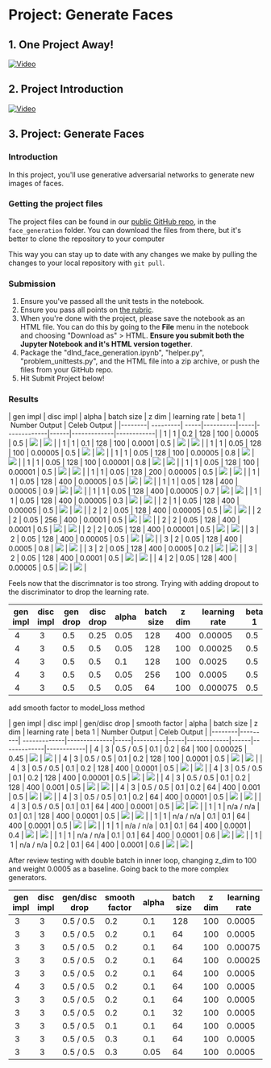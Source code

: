 # Project: Generate Faces

## 1. One Project Away!

[![Video](readme/video1.png)](http://scrier.myqnapcloud.com:8080/share.cgi?ssid=0MZqBkd&ep=&path=%2FDeep.Learning%2F5.Generative-Adversial-Networks%2F3.Project-Generate-Faces%2Freadme&filename=1_-_Last_Project_-_Congrats.mp4&fid=0MZqBkd&open=normal)

## 2. Project Introduction

[![Video](readme/video2.png)](http://scrier.myqnapcloud.com:8080/share.cgi?ssid=0MZqBkd&ep=&path=%2FDeep.Learning%2F5.Generative-Adversial-Networks%2F3.Project-Generate-Faces%2Freadme&filename=2_-_P5_Intro.mp4&fid=0MZqBkd&open=normal)

## 3. Project: Generate Faces

### Introduction

In this project, you'll use generative adversarial networks to generate new images of faces.

### Getting the project files

The project files can be found in our [public GitHub repo](https://github.com/udacity/deep-learning/tree/master/), in the `face_generation` folder. You can download the files 
from there, but it's better to clone the repository to your computer

This way you can stay up to date with any changes we make by pulling the changes to your local repository with `git pull`.

### Submission

 1. Ensure you've passed all the unit tests in the notebook.
 1. Ensure you pass all points on [the rubric](https://review.udacity.com/#!/rubrics/891/view).
 1. When you're done with the project, please save the notebook as an HTML file. You can do this by going to the 
 **File** menu in the notebook and choosing "Download as" > HTML. **Ensure you submit both the Jupyter Notebook and it's 
 HTML version together**.
 1. Package the "dlnd_face_generation.ipynb", "helper.py", "problem_unittests.py", and the HTML file into a zip 
 archive, or push the files from your GitHub repo.
 1. Hit Submit Project below!
 
 ### Results
 
| gen impl | disc impl | alpha | batch size | z dim | learning rate | beta 1 | Number Output | Celeb Output |
|--------| ---------| -----|----------|-----|-------------|------|-------------|------------|
| 1 | 1 | 0.2 | 128 | 100 | 0.0005 | 0.5 | ![](readme/number0.jpg) | ![](readme/celeb0.jpg) |
| 1 | 1 | 0.1 | 128 | 100 | 0.0001 | 0.5 | ![](readme/number1.jpg) | ![](readme/celeb1.jpg) |
| 1 | 1 | 0.05 | 128 | 100 | 0.00005 | 0.5 | ![](readme/number2.jpg) | ![](readme/celeb2.jpg) |
| 1 | 1 | 0.05 | 128 | 100 | 0.00005 | 0.8 | ![](readme/number3.jpg) | ![](readme/celeb3.jpg) |
| 1 | 1 | 0.05 | 128 | 100 | 0.00001 | 0.8 | ![](readme/number4.jpg) | ![](readme/celeb4.jpg) |
| 1 | 1 | 0.05 | 128 | 100 | 0.00001 | 0.5 | ![](readme/number5.jpg) | ![](readme/celeb5.jpg) |
| 1 | 1 | 0.05 | 128 | 200 | 0.00005 | 0.5 | ![](readme/number6.jpg) | ![](readme/celeb6.jpg) |
| 1 | 1 | 0.05 | 128 | 400 | 0.00005 | 0.5 | ![](readme/number7.jpg) | ![](readme/celeb7.jpg) |
| 1 | 1 | 0.05 | 128 | 400 | 0.00005 | 0.9 | ![](readme/number8.jpg) | ![](readme/celeb8.jpg) |
| 1 | 1 | 0.05 | 128 | 400 | 0.00005 | 0.7 | ![](readme/number9.jpg) | ![](readme/celeb9.jpg) |
| 1 | 1 | 0.05 | 128 | 400 | 0.00005 | 0.3 | ![](readme/number10.jpg) | ![](readme/celeb10.jpg) |
| 2 | 1 | 0.05 | 128 | 400 | 0.00005 | 0.5 | ![](readme/number11.jpg) | ![](readme/celeb11.jpg) |
| 2 | 2 | 0.05 | 128 | 400 | 0.00005 | 0.5 | ![](readme/number12.jpg) | ![](readme/celeb12.jpg) |
| 2 | 2 | 0.05 | 256 | 400 | 0.0001 | 0.5 | ![](readme/number13.jpg) | ![](readme/celeb13.jpg) |
| 2 | 2 | 0.05 | 128 | 400 | 0.0001 | 0.5 | ![](readme/number14.jpg) | ![](readme/celeb14.jpg) |
| 2 | 2 | 0.05 | 128 | 400 | 0.00001 | 0.5 | ![](readme/number15.jpg) | ![](readme/celeb15.jpg) |
| 3 | 2 | 0.05 | 128 | 400 | 0.00005 | 0.5 | ![](readme/number16.jpg) | ![](readme/celeb16.jpg) |
| 3 | 2 | 0.05 | 128 | 400 | 0.0005 | 0.8 | ![](readme/number17.jpg) | ![](readme/celeb17.jpg) |
| 3 | 2 | 0.05 | 128 | 400 | 0.0005 | 0.2 | ![](readme/number18.jpg) | ![](readme/celeb18.jpg) |
| 3 | 2 | 0.05 | 128 | 400 | 0.0001 | 0.5 | ![](readme/number19.jpg) | ![](readme/celeb19.jpg) |
| 4 | 2 | 0.05 | 128 | 400 | 0.00005 | 0.5 | ![](readme/number20.jpg) | ![](readme/celeb20.jpg) |

Feels now that the discrimnator is too strong. Trying with adding dropout to the discriminator to drop the learning rate.

| gen impl | disc impl | gen drop | disc drop | alpha | batch size | z dim | learning rate | beta 1 | Number Output | Celeb Output |
|--------|---------|--------|---------|-----|----------|-----|-------------|------|-------------|------------|
| 4 | 3 | 0.5 | 0.25 | 0.05 | 128 | 400 | 0.00005 | 0.5 | ![](readme/number21.jpg) | ![](readme/celeb21.jpg) |
| 4 | 3 | 0.5 | 0.5 | 0.05 | 128 | 100 | 0.00025 | 0.5 | ![](readme/number22.jpg) | ![](readme/celeb22.jpg) |
| 4 | 3 | 0.5 | 0.5 | 0.1 | 128 | 100 | 0.0025 | 0.5 | ![](readme/number23.jpg) | ![](readme/celeb23.jpg) |
| 4 | 3 | 0.5 | 0.5 | 0.05 | 256 | 100 | 0.0005 | 0.5 | ![](readme/number24.jpg) | ![](readme/celeb24.jpg) |
| 4 | 3 | 0.5 | 0.5 | 0.05 | 64 | 100 | 0.000075 | 0.5 | ![](readme/number25.jpg) | ![](readme/celeb25.jpg) |

add smooth factor to model_loss method

| gen impl | disc impl | gen/disc drop | smooth factor | alpha | batch size | z dim | learning rate | beta 1 | Number Output | Celeb Output |
|--------|---------| -------------|--------------|-----|----------|-----|-------------|------|-------------|------------|
| 4 | 3 | 0.5 / 0.5 | 0.1 | 0.2 | 64 | 100 | 0.00025 | 0.45 | ![](readme/number26.jpg) | ![](readme/celeb26.jpg) |
| 4 | 3 | 0.5 / 0.5 | 0.1 | 0.2 | 128 | 100 | 0.0001 | 0.5 | ![](readme/number27.jpg) | ![](readme/celeb27.jpg) |
| 4 | 3 | 0.5 / 0.5 | 0.1 | 0.2 | 128 | 400 | 0.0001 | 0.5 | ![](readme/number28.jpg) | ![](readme/celeb28.jpg) |
| 4 | 3 | 0.5 / 0.5 | 0.1 | 0.2 | 128 | 400 | 0.00001 | 0.5 | ![](readme/number29.jpg) | ![](readme/celeb29.jpg) |
| 4 | 3 | 0.5 / 0.5 | 0.1 | 0.2 | 128 | 400 | 0.001 | 0.5 | ![](readme/number30.jpg) | ![](readme/celeb30.jpg) |
| 4 | 3 | 0.5 / 0.5 | 0.1 | 0.2 | 64 | 400 | 0.001 | 0.5 | ![](readme/number31.jpg) | ![](readme/celeb31.jpg) |
| 4 | 3 | 0.5 / 0.5 | 0.1 | 0.2 | 64 | 400 | 0.0001 | 0.5 | ![](readme/number32.jpg) | ![](readme/celeb32.jpg) |
| 4 | 3 | 0.5 / 0.5 | 0.1 | 0.1 | 64 | 400 | 0.0001 | 0.5 | ![](readme/number33.jpg) | ![](readme/celeb33.jpg) |
| 1 | 1 | n/a / n/a | 0.1 | 0.1 | 128 | 400 | 0.0001 | 0.5 | ![](readme/number34.jpg) | ![](readme/celeb34.jpg) |
| 1 | 1 | n/a / n/a | 0.1 | 0.1 | 64 | 400 | 0.0001 | 0.5 | ![](readme/number35.jpg) | ![](readme/celeb35.jpg) |
| 1 | 1 | n/a / n/a | 0.1 | 0.1 | 64 | 400 | 0.0001 | 0.4 | ![](readme/number36.jpg) | ![](readme/celeb36.jpg) |
| 1 | 1 | n/a / n/a | 0.1 | 0.1 | 64 | 400 | 0.0001 | 0.6 | ![](readme/number37.jpg) | ![](readme/celeb37.jpg) |
| 1 | 1 | n/a / n/a | 0.2 | 0.1 | 64 | 400 | 0.0001 | 0.6 | ![](readme/number38.jpg) | ![](readme/celeb38.jpg) |

After review testing with double batch in inner loop, changing z_dim to 100 and weight 0.0005 as a baseline. Going back to the more complex generators.

| gen impl | disc impl | gen/disc drop | smooth factor | alpha | batch size | z dim | learning rate | beta 1 | Number Output | Celeb Output |
|--------|---------|-------------|--------------|-----|----------|-----|-------------|------|-------------|------------|
| 3 | 3 | 0.5 / 0.5 | 0.2 | 0.1 | 128 | 100 | 0.0005 | 0.5 | ![](readme/number39.jpg) | ![](readme/celeb39.jpg) |
| 3 | 3 | 0.5 / 0.5 | 0.2 | 0.1 | 64 | 100 | 0.0005 | 0.5 | ![](readme/number40.jpg) | ![](readme/celeb40.jpg) |
| 3 | 3 | 0.5 / 0.5 | 0.2 | 0.1 | 64 | 100 | 0.00075 | 0.5 | ![](readme/number41.jpg) | ![](readme/celeb41.jpg) |
| 3 | 3 | 0.5 / 0.5 | 0.2 | 0.1 | 64 | 100 | 0.00025 | 0.5 | ![](readme/number42.jpg) | ![](readme/celeb42.jpg) |
| 3 | 3 | 0.5 / 0.5 | 0.2 | 0.1 | 64 | 100 | 0.0005 | 0.35 | ![](readme/number43.jpg) | ![](readme/celeb43.jpg) |
| 4 | 3 | 0.5 / 0.5 | 0.2 | 0.1 | 64 | 100 | 0.0005 | 0.5 | ![](readme/number44.jpg) | ![](readme/celeb44.jpg) |
| 3 | 3 | 0.5 / 0.5 | 0.2 | 0.1 | 64 | 100 | 0.0005 | 0.2 | ![](readme/number45.jpg) | ![](readme/celeb45.jpg) |
| 3 | 3 | 0.5 / 0.5 | 0.2 | 0.1 | 32 | 100 | 0.0005 | 0.45 | ![](readme/number46.jpg) | ![](readme/celeb46.jpg) |
| 3 | 3 | 0.5 / 0.5 | 0.1 | 0.1 | 64 | 100 | 0.0005 | 0.45 | ![](readme/number47.jpg) | ![](readme/celeb47.jpg) |
| 3 | 3 | 0.5 / 0.5 | 0.3 | 0.1 | 64 | 100 | 0.0005 | 0.45 | ![](readme/number48.jpg) | ![](readme/celeb48.jpg) |
| 3 | 3 | 0.5 / 0.5 | 0.3 | 0.05 | 64 | 100 | 0.0005 | 0.45 | ![](readme/number48.jpg) | ![](readme/celeb48.jpg) |
